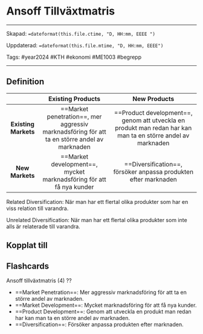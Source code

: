 # Ansoff Tillväxtmatris

---
Skapad: `=dateformat(this.file.ctime, "D, HH:mm, EEEE ")`

Uppdaterad: `=dateformat(this.file.mtime, "D, HH:mm, EEEE")`

Tags: #year2024 #KTH #ekonomi #ME1003 #begrepp

---

## Definition

| | Existing Products | New Products |
| :--: | :--: | :--: |
| **Existing Markets** | ==Market penetration==, mer aggressiv marknadsföring för att ta en större andel av marknaden | ==Product development==, genom att utveckla en produkt man redan har kan man ta en större andel av marknaden|
| **New Markets** | ==Market development==, mycket marknadsföring för att få nya kunder | ==Diversification==, försöker anpassa produkten efter marknaden|

Related Diversification: När man har ett flertal olika produkter som har en viss relation till varandra.

Unrelated Diversification: När man har ett flertal olika produkter som inte alls är relaterade till varandra.

## Kopplat till

## Flashcards

Ansoff tillväxtmatris (4)
??
- ==Market Penetration==: Mer aggressiv marknadsföring för att ta en större andel av marknaden.
- ==Market Development==: Mycket marknadsföring för att få nya kunder.
- ==Product Development==: Genom att utveckla en produkt man redan har kan man ta en större andel av marknaden.
- ==Diversification==: Försöker anpassa produkten efter marknaden.
<!--SR:!2024-02-12,2,230!2024-02-11,2,248-->
